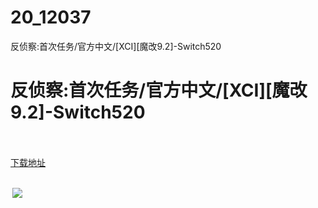 # 20_12037
反侦察:首次任务/官方中文/[XCI][魔改9.2]-Switch520
# 反侦察:首次任务/官方中文/[XCI][魔改9.2]-Switch520
 <br/></br>
[下载地址](https://www.switch520.cc/article/12037 "下载地址")
<br/></br>

<p><strong>&nbsp;<img src="https://www.switch520.cc/muke_img/upload_art_editor_20210326-1_a205605754ce37025e3247bfd99b0206.jpg"></strong></p>
<p><strong>&nbsp;</strong></p>
